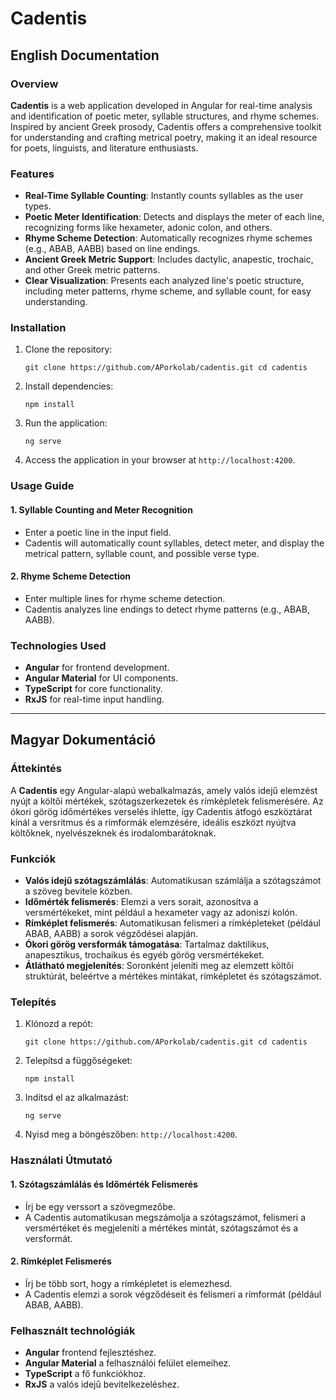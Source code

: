 # Cadentis

## English Documentation

### Overview

**Cadentis** is a web application developed in Angular for real-time analysis and identification of poetic meter, syllable structures, and rhyme schemes. Inspired by ancient Greek prosody, Cadentis offers a comprehensive toolkit for understanding and crafting metrical poetry, making it an ideal resource for poets, linguists, and literature enthusiasts.

### Features

-   **Real-Time Syllable Counting**: Instantly counts syllables as the user types.
-   **Poetic Meter Identification**: Detects and displays the meter of each line, recognizing forms like hexameter, adonic colon, and others.
-   **Rhyme Scheme Detection**: Automatically recognizes rhyme schemes (e.g., ABAB, AABB) based on line endings.
-   **Ancient Greek Metric Support**: Includes dactylic, anapestic, trochaic, and other Greek metric patterns.
-   **Clear Visualization**: Presents each analyzed line's poetic structure, including meter patterns, rhyme scheme, and syllable count, for easy understanding.

### Installation

1.  Clone the repository:
    
    `git clone https://github.com/APorkolab/cadentis.git
    cd cadentis` 
    
2.  Install dependencies:
    
    `npm install` 
    
3.  Run the application:
    
    `ng serve` 
    
4.  Access the application in your browser at `http://localhost:4200`.
    

### Usage Guide

#### 1. Syllable Counting and Meter Recognition

-   Enter a poetic line in the input field.
-   Cadentis will automatically count syllables, detect meter, and display the metrical pattern, syllable count, and possible verse type.

#### 2. Rhyme Scheme Detection

-   Enter multiple lines for rhyme scheme detection.
-   Cadentis analyzes line endings to detect rhyme patterns (e.g., ABAB, AABB).

### Technologies Used

-   **Angular** for frontend development.
-   **Angular Material** for UI components.
-   **TypeScript** for core functionality.
-   **RxJS** for real-time input handling.

----------

## Magyar Dokumentáció

### Áttekintés

A **Cadentis** egy Angular-alapú webalkalmazás, amely valós idejű elemzést nyújt a költői mértékek, szótagszerkezetek és rímképletek felismerésére. Az ókori görög időmértékes verselés ihlette, így Cadentis átfogó eszköztárat kínál a versritmus és a rímformák elemzésére, ideális eszközt nyújtva költőknek, nyelvészeknek és irodalombarátoknak.

### Funkciók

-   **Valós idejű szótagszámlálás**: Automatikusan számlálja a szótagszámot a szöveg bevitele közben.
-   **Időmérték felismerés**: Elemzi a vers sorait, azonosítva a versmértékeket, mint például a hexameter vagy az adoniszi kolón.
-   **Rímképlet felismerés**: Automatikusan felismeri a rímképleteket (például ABAB, AABB) a sorok végződései alapján.
-   **Ókori görög versformák támogatása**: Tartalmaz daktilikus, anapesztikus, trochaikus és egyéb görög versmértékeket.
-   **Átlátható megjelenítés**: Soronként jeleníti meg az elemzett költői struktúrát, beleértve a mértékes mintákat, rímképletet és szótagszámot.

### Telepítés

1.  Klónozd a repót:
    
    `git clone https://github.com/APorkolab/cadentis.git
    cd cadentis` 
    
2.  Telepítsd a függőségeket:

    `npm install` 
    
3.  Indítsd el az alkalmazást:
    
    `ng serve` 
    
4.  Nyisd meg a böngészőben: `http://localhost:4200`.
    

### Használati Útmutató

#### 1. Szótagszámlálás és Időmérték Felismerés

-   Írj be egy verssort a szövegmezőbe.
-   A Cadentis automatikusan megszámolja a szótagszámot, felismeri a versmértéket és megjeleníti a mértékes mintát, szótagszámot és a versformát.

#### 2. Rímképlet Felismerés

-   Írj be több sort, hogy a rímképletet is elemezhesd.
-   A Cadentis elemzi a sorok végződéseit és felismeri a rímformát (például ABAB, AABB).

### Felhasznált technológiák

-   **Angular** frontend fejlesztéshez.
-   **Angular Material** a felhasználói felület elemeihez.
-   **TypeScript** a fő funkciókhoz.
-   **RxJS** a valós idejű bevitelkezeléshez.
